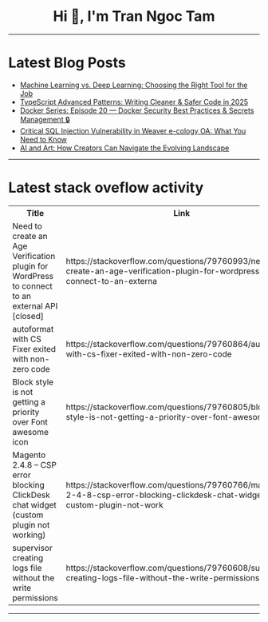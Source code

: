 <h1 align="center">Hi 👋, I'm Tran Ngoc Tam</h1>

---

# Latest Blog Posts 
<!-- BLOG-POST-LIST:START -->
- [Machine Learning vs. Deep Learning: Choosing the Right Tool for the Job](https://dev.to/libin_babu_e7becad8e71af3/machine-learning-vs-deep-learning-choosing-the-right-tool-for-the-job-5f2o)
- [TypeScript Advanced Patterns: Writing Cleaner &amp; Safer Code in 2025](https://dev.to/frontendtoolstech/typescript-advanced-patterns-writing-cleaner-safer-code-in-2025-4gbn)
- [Docker Series: Episode 20 — Docker Security Best Practices &amp; Secrets Management 🔒](https://dev.to/yash_sonawane25/docker-series-episode-20-docker-security-best-practices-secrets-management-4e6)
- [Critical SQL Injection Vulnerability in Weaver e-cology OA: What You Need to Know](https://dev.to/sharon_42e16b8da44dabde6d/critical-sql-injection-vulnerability-in-weaver-e-cology-oa-what-you-need-to-know-1gbp)
- [AI and Art: How Creators Can Navigate the Evolving Landscape](https://dev.to/walker876/ai-and-art-how-creators-can-navigate-the-evolving-landscape-1gb4)
<!-- BLOG-POST-LIST:END -->

---

# Latest stack oveflow activity
<table>
  <tr><th>Title</th><th>Link</th></tr>
  <!-- STACKOVERFLOW:START --><tr><td>Need to create an Age Verification plugin for WordPress to connect to an external API [closed]</td><td>https://stackoverflow.com/questions/79760993/need-to-create-an-age-verification-plugin-for-wordpress-to-connect-to-an-externa</td></tr><tr><td>autoformat with CS Fixer exited with non-zero code</td><td>https://stackoverflow.com/questions/79760864/autoformat-with-cs-fixer-exited-with-non-zero-code</td></tr><tr><td>Block style is not getting a priority over Font awesome icon</td><td>https://stackoverflow.com/questions/79760805/block-style-is-not-getting-a-priority-over-font-awesome-icon</td></tr><tr><td>Magento 2.4.8 – CSP error blocking ClickDesk chat widget &lpar;custom plugin not working&rpar;</td><td>https://stackoverflow.com/questions/79760766/magento-2-4-8-csp-error-blocking-clickdesk-chat-widget-custom-plugin-not-work</td></tr><tr><td>supervisor creating logs file without the write permissions</td><td>https://stackoverflow.com/questions/79760608/supervisor-creating-logs-file-without-the-write-permissions</td></tr><!-- STACKOVERFLOW:END -->
</table>

---



